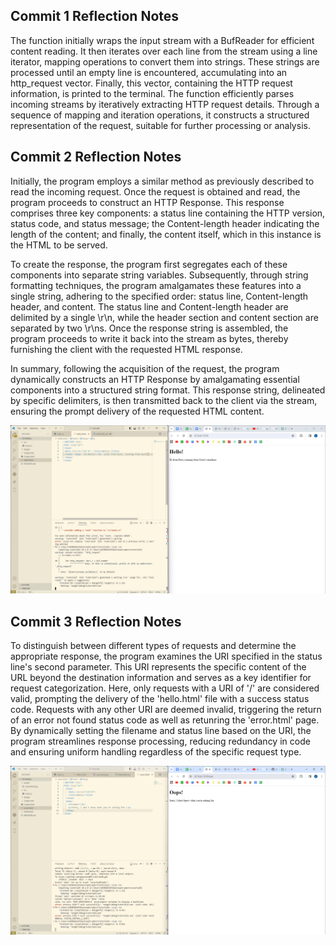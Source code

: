## Commit 1 Reflection Notes

The function initially wraps the input stream with a BufReader for efficient content reading. It then iterates over each line from the stream using a line iterator, mapping operations to convert them into strings. These strings are processed until an empty line is encountered, accumulating into an http_request vector. Finally, this vector, containing the HTTP request information, is printed to the terminal. The function efficiently parses incoming streams by iteratively extracting HTTP request details. Through a sequence of mapping and iteration operations, it constructs a structured representation of the request, suitable for further processing or analysis.

## Commit 2 Reflection Notes 


Initially, the program employs a similar method as previously described to read the incoming request. Once the request is obtained and read, the program proceeds to construct an HTTP Response. This response comprises three key components: a status line containing the HTTP version, status code, and status message; the Content-length header indicating the length of the content; and finally, the content itself, which in this instance is the HTML to be served.

To create the response, the program first segregates each of these components into separate string variables. Subsequently, through string formatting techniques, the program amalgamates these features into a single string, adhering to the specified order: status line, Content-length header, and content. The status line and Content-length header are delimited by a single \r\n, while the header section and content section are separated by two \r\ns. Once the response string is assembled, the program proceeds to write it back into the stream as bytes, thereby furnishing the client with the requested HTML response.

In summary, following the acquisition of the request, the program dynamically constructs an HTTP Response by amalgamating essential components into a structured string format. This response string, delineated by specific delimiters, is then transmitted back to the client via the stream, ensuring the prompt delivery of the requested HTML content.

![alt text](assets/commit2.png)

## Commit 3 Reflection Notes

To distinguish between different types of requests and determine the appropriate response, the program examines the URI specified in the status line's second parameter. This URI represents the specific content of the URL beyond the destination information and serves as a key identifier for request categorization. Here, only requests with a URI of '/' are considered valid, prompting the delivery of the 'hello.html' file with a success status code. Requests with any other URI are deemed invalid, triggering the return of an error not found status code  as well as retunring the 'error.html' page. By dynamically setting the filename and status line based on the URI, the program streamlines response processing, reducing redundancy in code and ensuring uniform handling regardless of the specific request type.

![alt text](assets/commit3.png)